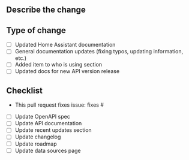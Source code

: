 ## Describe the change

## Type of change
<!-- Pick one of the categories you feel best matches the pull request you created. To mark a box as checked you can change [ ] to [x] and it will be marked after you submit your pull request OR you can submit the pull request and check the box afterwards. -->

- [ ] Updated Home Assistant documentation
- [ ] General documentation updates (fixing typos, updating information, etc.)
- [ ] Added item to who is using section
- [ ] Updated docs for new API version release

## Checklist
<!-- Not all of these items will apply to your pull request. Check off the items as needed. -->

- This pull request fixes issue: fixes #
- [ ] Update OpenAPI spec
- [ ] Update API documentation
- [ ] Update recent updates section
- [ ] Update changelog
- [ ] Update roadmap
- [ ] Update data sources page